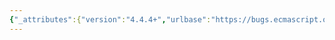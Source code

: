 ```yaml
---
{"_attributes":{"version":"4.4.4+","urlbase":"https://bugs.ecmascript.org/","maintainer":"dherman@mozilla.com"},"bug":{"bug_id":2152,"creation_ts":"2013-11-02 02:18:00 -0700","short_desc":"19.2.3  Properties of the Function Prototype Object: Typo \"compatability\" -> \"compatibility\"","delta_ts":"2013-11-08 13:08:36 -0800","product":"Draft for 6th Edition","component":"editorial issue","version":"Rev 20: October 28, 2013 Draft","rep_platform":"All","op_sys":"All","bug_status":"RESOLVED","resolution":"FIXED","priority":"Normal","bug_severity":"normal","everconfirmed":true,"reporter":{"uid":"andrebargull","name":"André Bargull"},"assigned_to":{"uid":"allen","name":"Allen Wirfs-Brock"},"long_desc":[{"commentid":6353,"comment_count":0,"who":{"uid":"andrebargull","name":"André Bargull"},"bug_when":"2013-11-02 02:18:40 -0700","thetext":"19.2.3  Properties of the Function Prototype Object, NOTE:\n\n\"compatability\" -> \"compatibility\""},{"commentid":6391,"comment_count":1,"who":{"uid":"allen","name":"Allen Wirfs-Brock"},"bug_when":"2013-11-02 12:26:24 -0700","thetext":"fixed in rev21 editor's draft"},{"commentid":6492,"comment_count":2,"who":{"uid":"allen","name":"Allen Wirfs-Brock"},"bug_when":"2013-11-08 13:08:36 -0800","thetext":"fixed in rev21 draft"}]}}
---
```

